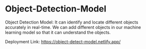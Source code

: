 # Object-Detection-Model
Object Detection Model: It can identify and locate different objects accurately in real-time. We can add different objects in our machine learning model so that it can understand the objects.


Deployment Link: https://object-detect-model.netlify.app/
